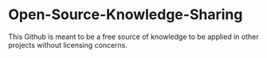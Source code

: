 # Open-Source-Knowledge-Sharing
 This Github is meant to be a free source of knowledge to be applied in other projects without licensing concerns.

